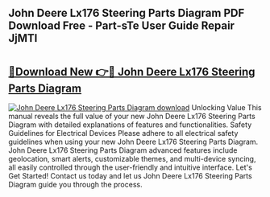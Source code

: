 ## John Deere Lx176 Steering Parts Diagram PDF Download Free - Part-sTe User Guide Repair JjMTl

# <h2><a href="http://dftu81.blite.top/?on=John+Deere+Lx176+Steering+Parts+Diagram">🔗Download New 👉🔴 John Deere Lx176 Steering Parts Diagram</a></h2>

[![John Deere Lx176 Steering Parts Diagram download](https://i.imgur.com/lujVjoI.png)](http://dftu81.blite.top/?on=John+Deere+Lx176+Steering+Parts+Diagram)
Unlocking Value This manual reveals the full value of your new John Deere Lx176 Steering Parts Diagram with detailed explanations of features and functionalities. Safety Guidelines for Electrical Devices Please adhere to all electrical safety guidelines when using your new John Deere Lx176 Steering Parts Diagram. John Deere Lx176 Steering Parts Diagram advanced features include geolocation, smart alerts, customizable themes, and multi-device syncing, all easily controlled through the user-friendly and intuitive interface. Let's Get Started! Contact us today and let us John Deere Lx176 Steering Parts Diagram guide you through the process.
